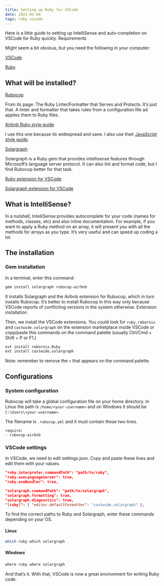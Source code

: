 ```yaml
---
title: Setting up Ruby for VSCode
date: 2021-02-04
tags: ruby vscode
---
```


Here is a little guide to setting up IntelliSense and auto-completion on VSCode for Ruby quickly.
Requirements

Might seem a bit obvious, but you need the following in your computer:

[VSCode](https://code.visualstudio.com/)

[Ruby](https://www.ruby-lang.org/en/downloads/)

## What will be installed?

[Rubocop](https://rubocop.org/)

From its page: The Ruby Linter/Formatter that Serves and Protects. It’s just that. A linter and formatter that takes rules from a configuration file ad applies them to Ruby files.

[Airbnb Ruby style guide](https://github.com/airbnb/ruby)

I use this one because its widespread and sane. I also use their [JavaScript style guide](https://github.com/airbnb/javascript).

[Solargraph](https://solargraph.org/)

Solargraph is a Ruby gem that provides intellisense features through Microsoft’s language server protocol. It can also lint and format code, but I find Rubocop better for that task.

[Ruby extension for VSCode](https://marketplace.visualstudio.com/items?itemName=rebornix.Ruby)

[Solargraph extension for VSCode]()

## What is IntelliSense?

In a nutshell, IntelliSense provides autocomplete for your code (names for methods, classes, etc) and also inline documentation. For example, if you want to apply a Ruby method on an array, it will present you with all the methods for arrays as you type. It’s very useful and can speed up coding a lot.

## The installation

### Gem installation

In a terminal, enter this command:

```bash
gem install solargraph rubocop-airbnb
```

It installs Solargraph and the Airbnb extension for Rubocop, which in turn installs Rubocop. It’s better to install Rubocop in this way only because VSCode reports of conflicting versions in the system otherwise. Extension installation

Then, we install the VSCode extensions. You could look for `ruby.rebornix` and `castwide.solargraph` on the extension marketplace inside VSCode or copy/paste this commands on the command palette (usually Ctrl/Cmd + Shift + P or F1.)

```bash
ext install rebornix.Ruby
ext install castwide.solargraph
```

Note: remember to remove the `>` that appears on the command palette.

## Configurations

### System configuration

Rubocop will take a global configuration file on your home directory. In Linux the path is `/home/<your-username>` and on Windows it should be `C:\Users\<your-username>`.

The filename is `.rubocop.yml` and it must contain these two lines.

```
require:
- rubocop-airbnb
```

### VSCode settings

In VSCode, we need to edit settings.json. Copy and paste these lines and edit them with your values.

```json
"ruby.interpreter.commandPath": "path/to/ruby",
"ruby.useLanguageServer": true,
"ruby.useBundler": true,

"solargraph.commandPath": "path/to/solargraph",
"solargraph.formatting": true,
"solargraph.diagnostics": true,
"[ruby]": { "editor.defaultFormatter": "castwide.solargraph" },
```

To find the correct paths to Ruby and Solargraph, enter these commands depending on your OS.

#### Linux

```bash
which ruby which solargraph
```

##### Windows

```bash
where ruby where solargraph
```

And that’s it. With that, VSCode is now a great environment for writing Ruby code.
